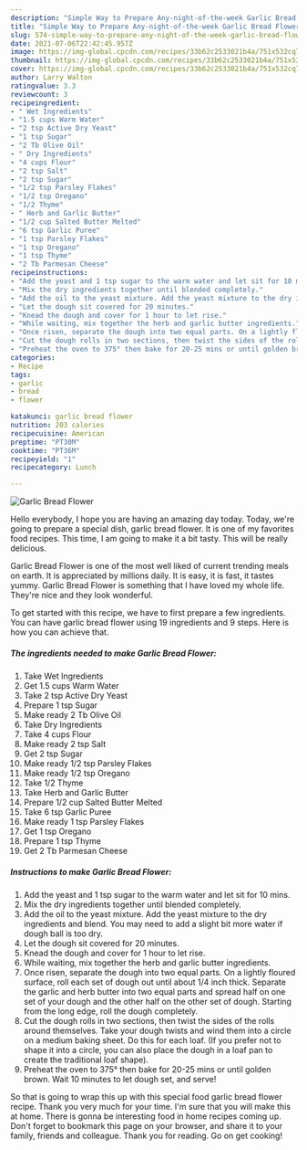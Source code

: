 ```yaml
---
description: "Simple Way to Prepare Any-night-of-the-week Garlic Bread Flower"
title: "Simple Way to Prepare Any-night-of-the-week Garlic Bread Flower"
slug: 574-simple-way-to-prepare-any-night-of-the-week-garlic-bread-flower
date: 2021-07-06T22:42:45.957Z
image: https://img-global.cpcdn.com/recipes/33b62c2533021b4a/751x532cq70/garlic-bread-flower-recipe-main-photo.jpg
thumbnail: https://img-global.cpcdn.com/recipes/33b62c2533021b4a/751x532cq70/garlic-bread-flower-recipe-main-photo.jpg
cover: https://img-global.cpcdn.com/recipes/33b62c2533021b4a/751x532cq70/garlic-bread-flower-recipe-main-photo.jpg
author: Larry Walton
ratingvalue: 3.3
reviewcount: 3
recipeingredient:
- " Wet Ingredients"
- "1.5 cups Warm Water"
- "2 tsp Active Dry Yeast"
- "1 tsp Sugar"
- "2 Tb Olive Oil"
- " Dry Ingredients"
- "4 cups Flour"
- "2 tsp Salt"
- "2 tsp Sugar"
- "1/2 tsp Parsley Flakes"
- "1/2 tsp Oregano"
- "1/2 Thyme"
- " Herb and Garlic Butter"
- "1/2 cup Salted Butter Melted"
- "6 tsp Garlic Puree"
- "1 tsp Parsley Flakes"
- "1 tsp Oregano"
- "1 tsp Thyme"
- "2 Tb Parmesan Cheese"
recipeinstructions:
- "Add the yeast and 1 tsp sugar to the warm water and let sit for 10 mins."
- "Mix the dry ingredients together until blended completely."
- "Add the oil to the yeast mixture. Add the yeast mixture to the dry ingredients and blend. You may need to add a slight bit more water if dough ball is too dry."
- "Let the dough sit covered for 20 minutes."
- "Knead the dough and cover for 1 hour to let rise."
- "While waiting, mix together the herb and garlic butter ingredients."
- "Once risen, separate the dough into two equal parts. On a lightly floured surface, roll each set of dough out until about 1/4 inch thick. Separate the garlic and herb butter into two equal parts and spread half on one set of your dough and the other half on the other set of dough. Starting from the long edge, roll the dough completely."
- "Cut the dough rolls in two sections, then twist the sides of the rolls around themselves. Take your dough twists and wind them into a circle on a medium baking sheet. Do this for each loaf. (If you prefer not to shape it into a circle, you can also place the dough in a loaf pan to create the traditional loaf shape)."
- "Preheat the oven to 375° then bake for 20-25 mins or until golden brown. Wait 10 minutes to let dough set, and serve!"
categories:
- Recipe
tags:
- garlic
- bread
- flower

katakunci: garlic bread flower 
nutrition: 203 calories
recipecuisine: American
preptime: "PT30M"
cooktime: "PT36M"
recipeyield: "1"
recipecategory: Lunch

---
```



![Garlic Bread Flower](https://img-global.cpcdn.com/recipes/33b62c2533021b4a/751x532cq70/garlic-bread-flower-recipe-main-photo.jpg)

Hello everybody, I hope you are having an amazing day today. Today, we're going to prepare a special dish, garlic bread flower. It is one of my favorites food recipes. This time, I am going to make it a bit tasty. This will be really delicious.

Garlic Bread Flower is one of the most well liked of current trending meals on earth. It is appreciated by millions daily. It is easy, it is fast, it tastes yummy. Garlic Bread Flower is something that I have loved my whole life. They're nice and they look wonderful.




To get started with this recipe, we have to first prepare a few ingredients. You can have garlic bread flower using 19 ingredients and 9 steps. Here is how you can achieve that.

<!--inarticleads1-->

##### The ingredients needed to make Garlic Bread Flower:

1. Take  Wet Ingredients
1. Get 1.5 cups Warm Water
1. Take 2 tsp Active Dry Yeast
1. Prepare 1 tsp Sugar
1. Make ready 2 Tb Olive Oil
1. Take  Dry Ingredients
1. Take 4 cups Flour
1. Make ready 2 tsp Salt
1. Get 2 tsp Sugar
1. Make ready 1/2 tsp Parsley Flakes
1. Make ready 1/2 tsp Oregano
1. Take 1/2 Thyme
1. Take  Herb and Garlic Butter
1. Prepare 1/2 cup Salted Butter Melted
1. Take 6 tsp Garlic Puree
1. Make ready 1 tsp Parsley Flakes
1. Get 1 tsp Oregano
1. Prepare 1 tsp Thyme
1. Get 2 Tb Parmesan Cheese




<!--inarticleads2-->

##### Instructions to make Garlic Bread Flower:

1. Add the yeast and 1 tsp sugar to the warm water and let sit for 10 mins.
1. Mix the dry ingredients together until blended completely.
1. Add the oil to the yeast mixture. Add the yeast mixture to the dry ingredients and blend. You may need to add a slight bit more water if dough ball is too dry.
1. Let the dough sit covered for 20 minutes.
1. Knead the dough and cover for 1 hour to let rise.
1. While waiting, mix together the herb and garlic butter ingredients.
1. Once risen, separate the dough into two equal parts. On a lightly floured surface, roll each set of dough out until about 1/4 inch thick. Separate the garlic and herb butter into two equal parts and spread half on one set of your dough and the other half on the other set of dough. Starting from the long edge, roll the dough completely.
1. Cut the dough rolls in two sections, then twist the sides of the rolls around themselves. Take your dough twists and wind them into a circle on a medium baking sheet. Do this for each loaf. (If you prefer not to shape it into a circle, you can also place the dough in a loaf pan to create the traditional loaf shape).
1. Preheat the oven to 375° then bake for 20-25 mins or until golden brown. Wait 10 minutes to let dough set, and serve!




So that is going to wrap this up with this special food garlic bread flower recipe. Thank you very much for your time. I'm sure that you will make this at home. There is gonna be interesting food in home recipes coming up. Don't forget to bookmark this page on your browser, and share it to your family, friends and colleague. Thank you for reading. Go on get cooking!
